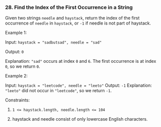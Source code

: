 ### 28. Find the Index of the First Occurrence in a String
Given two strings `needle` and `haystack`, return the index of the first occurrence of `needle` in `haystack`, or `-1` if needle is not part of haystack.

Example 1:

Input: `haystack = "sadbutsad", needle = "sad"`

Output: `0`

Explanation: `"sad"` occurs at index `0` and `6`.
The first occurrence is at index `0`, so we return `0`.

Example 2:

Input: `haystack = "leetcode", needle = "leeto"`
Output: `-1`
Explanation: `"leeto"` did not occur in `"leetcode"`, so we return `-1`.
 

Constraints:

1. `1 <= haystack.length, needle.length <= 104 `

2. haystack and needle consist of only lowercase English characters.